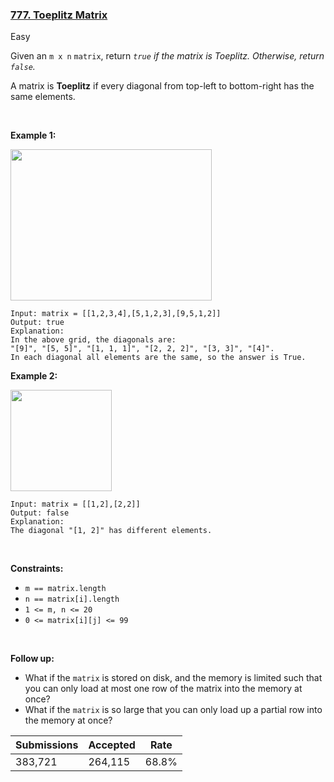 ### [777. Toeplitz Matrix](https://leetcode.com/problems/toeplitz-matrix/)

Easy

Given an `` m x n `` `` matrix ``, return _`` true `` if the matrix is Toeplitz. Otherwise, return `` false ``._

A matrix is __Toeplitz__ if every diagonal from top-left to bottom-right has the same elements.

 

<strong class="example">Example 1:</strong>

<img alt="" src="https://assets.leetcode.com/uploads/2020/11/04/ex1.jpg" style="width: 322px; height: 242px;"/>

```
Input: matrix = [[1,2,3,4],[5,1,2,3],[9,5,1,2]]
Output: true
Explanation:
In the above grid, the diagonals are:
"[9]", "[5, 5]", "[1, 1, 1]", "[2, 2, 2]", "[3, 3]", "[4]".
In each diagonal all elements are the same, so the answer is True.
```

<strong class="example">Example 2:</strong>

<img alt="" src="https://assets.leetcode.com/uploads/2020/11/04/ex2.jpg" style="width: 162px; height: 162px;"/>

```
Input: matrix = [[1,2],[2,2]]
Output: false
Explanation:
The diagonal "[1, 2]" has different elements.
```

 

__Constraints:__

*   `` m == matrix.length ``
*   `` n == matrix[i].length ``
*   `` 1 <= m, n <= 20 ``
*   `` 0 <= matrix[i][j] <= 99 ``

 

__Follow up:__

*   What if the `` matrix `` is stored on disk, and the memory is limited such that you can only load at most one row of the matrix into the memory at once?
*   What if the `` matrix `` is so large that you can only load up a partial row into the memory at once?

| Submissions    | Accepted     | Rate   |
| -------------- | ------------ | ------ |
| 383,721 | 264,115 | 68.8% |